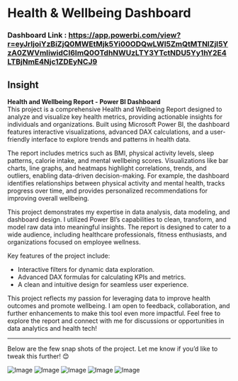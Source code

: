 # Health & Wellbeing Dashboard

### Dashboard Link : https://app.powerbi.com/view?r=eyJrIjoiYzBiZjQ0MWEtMjk5Yi00ODQwLWI5ZmQtMTNlZjI5YzA0ZWVmIiwidCI6ImQ0OTdhNWUzLTY3YTctNDU5Yy1hY2E4LTBjNmE4Njc1ZDEyNCJ9

## Insight



**Health and Wellbeing Report - Power BI Dashboard**  
This project is a comprehensive Health and Wellbeing Report designed to analyze and visualize key health metrics, providing actionable insights for individuals and organizations. Built using Microsoft Power BI, the dashboard features interactive visualizations, advanced DAX calculations, and a user-friendly interface to explore trends and patterns in health data.  

The report includes metrics such as BMI, physical activity levels, sleep patterns, calorie intake, and mental wellbeing scores. Visualizations like bar charts, line graphs, and heatmaps highlight correlations, trends, and outliers, enabling data-driven decision-making. For example, the dashboard identifies relationships between physical activity and mental health, tracks progress over time, and provides personalized recommendations for improving overall wellbeing.  

This project demonstrates my expertise in data analysis, data modeling, and dashboard design. I utilized Power BI’s capabilities to clean, transform, and model raw data into meaningful insights. The report is designed to cater to a wide audience, including healthcare professionals, fitness enthusiasts, and organizations focused on employee wellness.  

Key features of the project include:  
- Interactive filters for dynamic data exploration.  
- Advanced DAX formulas for calculating KPIs and metrics.  
- A clean and intuitive design for seamless user experience.  

This project reflects my passion for leveraging data to improve health outcomes and promote wellbeing. I am open to feedback, collaboration, and further enhancements to make this tool even more impactful. Feel free to explore the report and connect with me for discussions or opportunities in data analytics and health tech!  

---

Below are the few snap shots of the project. Let me know if you’d like to tweak this further! 😊

![Image](https://github.com/user-attachments/assets/9d32a7b5-9f01-4894-a1d3-dbbb93c7838d)
![Image](https://github.com/user-attachments/assets/22aa083f-45bd-479a-bd10-0abcaca63a47)
![Image](https://github.com/user-attachments/assets/5b8d489b-c054-4b8c-a2f0-5d2fb76a3ea5)
![Image](https://github.com/user-attachments/assets/c0153d1f-f9ee-4c5a-bb07-8568383d8235)
![Image](https://github.com/user-attachments/assets/7d7fbfed-6f86-45f1-aa8a-5a810ce69e42)
 




